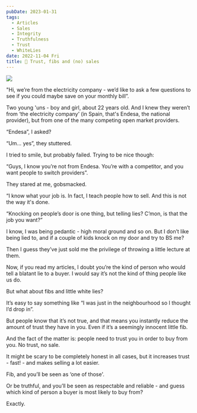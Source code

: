 ```yaml
---
pubDate: 2023-01-31
tags:
  - Articles
  - Sales
  - Integrity
  - Truthfulness
  - Trust
  - WhiteLies
date: 2022-11-04 Fri
title: 📄 Trust, fibs and (no) sales
---
```


![](SalesFlowCoach.app_Trust-fibs-and-no-sales_MartinStellar.jpeg)

"Hi, we’re from the electricity company - we’d like to ask a few questions to see if you could maybe save on your monthly bill”.

Two young 'uns - boy and girl, about 22 years old. And I knew they weren’t from ‘the electricity company’ (in Spain, that's Endesa, the national provider), but from one of the many competing open market providers.

“Endesa”, I asked?

“Um… yes”, they stuttered.

I tried to smile, but probably failed. Trying to be nice though:

“Guys, I know you’re not from Endesa. You’re with a competitor, and you want people to switch providers”.

They stared at me, gobsmacked.

“I know what your job is. In fact, I teach people how to sell. And this is not the way it's done.

“Knocking on people’s door is one thing, but telling lies? C’mon, is that the job you want?”

I know, I was being pedantic - high moral ground and so on. But I don’t like being lied to, and if a couple of kids knock on my door and try to BS me?

Then I guess they’ve just sold me the privilege of throwing a little lecture at them.

Now, if you read my articles, I doubt you’re the kind of person who would tell a blatant lie to a buyer. I would say it’s not the kind of thing people like us do.

But what about fibs and little white lies?

It’s easy to say something like “I was just in the neighbourhood so I thought I’d drop in”.

But people know that it’s not true, and that means you instantly reduce the amount of trust they have in you. Even if it’s a seemingly innocent little fib.

And the fact of the matter is: people need to trust you in order to buy from you. No trust, no sale.

It might be scary to be completely honest in all cases, but it increases trust - fast! - and makes selling a lot easier.

Fib, and you’ll be seen as ‘one of those'.

Or be truthful, and you’ll be seen as respectable and reliable - and guess which kind of person a buyer is most likely to buy from?

Exactly.

